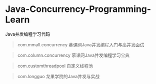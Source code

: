 # Java-Concurrency-Programming-Learn
Java并发编程学习代码 </br>
> com.mmall.concurrency 慕课网Java并发编程入门与高并发面试 </br>

> com.column.concurrency 慕课网Java并发编程学习宝典 </br>

> com.customthreadpool 自定义线程池

> com.longguo 龙果学院的Java并发与实战